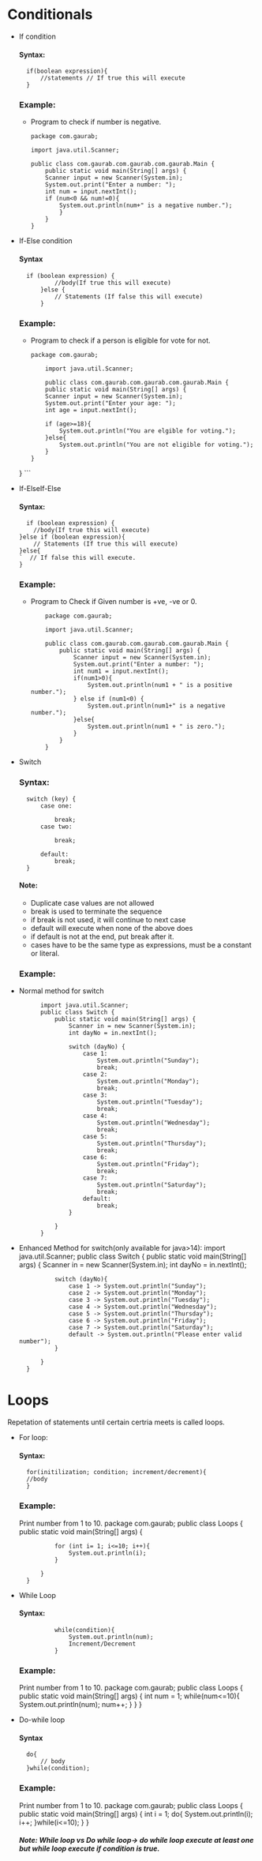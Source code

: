 # Conditionals

- If condition

    #### Syntax:
        if(boolean expression){
            //statements // If true this will execute
        }
    
    ### Example: 
    - Program to check if number is negative.
        ```
        package com.gaurab;

        import java.util.Scanner;
    
        public class com.gaurab.com.gaurab.com.gaurab.Main {
            public static void main(String[] args) {
            Scanner input = new Scanner(System.in);
            System.out.print("Enter a number: ");
            int num = input.nextInt();
            if (num<0 && num!=0){
                System.out.println(num+" is a negative number.");
                }
            }
        }
        ```

- If-Else condition

    #### Syntax
        if (boolean expression) {
                //body(If true this will execute)
            }else {
                // Statements (If false this will execute)
            }
            
    ### Example:
    - Program to check if a person is eligible for vote for not.
        
        ```
        package com.gaurab;

            import java.util.Scanner;

            public class com.gaurab.com.gaurab.com.gaurab.Main {
            public static void main(String[] args) {
            Scanner input = new Scanner(System.in);
            System.out.print("Enter your age: ");
            int age = input.nextInt();

            if (age>=18){
                System.out.println("You are elgible for voting.");
            }else{
                System.out.println("You are not eligible for voting.");
            }
        }

    }
        ```
- If-ElseIf-Else
    #### Syntax:
        if (boolean expression) {
          //body(If true this will execute)
      }else if (boolean expression){
          // Statements (If true this will execute)
      }else{
      `  // If false this will execute.
      }
     
     ### Example:
     - Program to Check if Given number is +ve, -ve or 0.
        
        ```
            package com.gaurab;

            import java.util.Scanner;
            
            public class com.gaurab.com.gaurab.com.gaurab.Main {
                public static void main(String[] args) {
                    Scanner input = new Scanner(System.in);
                    System.out.print("Enter a number: ");
                    int num1 = input.nextInt();
                    if(num1>0){
                        System.out.println(num1 + " is a positive number.");
                    } else if (num1<0) {
                        System.out.println(num1+" is a negative number.");
                    }else{
                        System.out.println(num1 + " is zero.");
                    }
                }
            }
        ```
- Switch
    ### Syntax: 
        switch (key) {
            case one:
                
                break;
            case two:
                
                break;
        
            default:
                break;
        }
    
    #### Note: 
    - Duplicate case values are not allowed
    - break is used to terminate the sequence
    - if break is not used, it will continue to next case
    - default will execute when none of the above does
    - if default is not at the end, put break after it.
    - cases have to be the same type as expressions, must be a constant or literal.
    
    ### Example: 
- Normal method for switch
        
     
    
            import java.util.Scanner;
            public class Switch {
                public static void main(String[] args) {
                    Scanner in = new Scanner(System.in);
                    int dayNo = in.nextInt(); 
            
                    switch (dayNo) {
                        case 1:
                            System.out.println("Sunday");
                            break;
                        case 2:
                            System.out.println("Monday");
                            break;
                        case 3:
                            System.out.println("Tuesday");
                            break;
                        case 4:
                            System.out.println("Wednesday");
                            break;
                        case 5:
                            System.out.println("Thursday");
                            break;
                        case 6:
                            System.out.println("Friday");
                            break;
                        case 7:
                            System.out.println("Saturday");
                            break;
                        default:
                            break;
                    }
            
                }
            }
    
    
- Enhanced Method for switch(only available for java>14):
        import java.util.Scanner;
        public class Switch {
            public static void main(String[] args) {
                Scanner in = new Scanner(System.in);
                int dayNo = in.nextInt();
                
                switch (dayNo){
                    case 1 -> System.out.println("Sunday");
                    case 2 -> System.out.println("Monday");
                    case 3 -> System.out.println("Tuesday");
                    case 4 -> System.out.println("Wednesday");
                    case 5 -> System.out.println("Thursday");
                    case 6 -> System.out.println("Friday");
                    case 7 -> System.out.println("Saturday");
                    default -> System.out.println("Please enter valid number");
                }
        
            }
        }
        

# Loops      
 Repetation of statements until certain certria meets is called loops.

- For loop:
    #### Syntax: 
        for(initilization; condition; increment/decrement){
        //body
        }
    ### Example: 
    Print number from 1 to 10.
        package com.gaurab;
        public class Loops {
            public static void main(String[] args) {
        
                for (int i= 1; i<=10; i++){
                    System.out.println(i);
                }
        
            }
        }
        

- While Loop
    #### Syntax:
        
                while(condition){
                    System.out.println(num);
                    Increment/Decrement
                }
    ### Example: 
    Print number from 1 to 10.
        package com.gaurab;
        public class Loops {
            public static void main(String[] args) {
                int num = 1;
                while(num<=10){
                    System.out.println(num);
                    num++;
                }
            }
        }
- Do-while loop
    #### Syntax
        do{
            // body
        }while(condition);
        
    ### Example:
     Print number from 1 to 10.
        package com.gaurab;
        public class Loops {
            public static void main(String[] args) {
                int i = 1;
                do{
                    System.out.println(i);
                    i++;
                }while(i<=10);
            }
        }
    ##### Note: While loop vs Do while loop-> do while loop execute at least one but while loop execute if condition is true.
    

    
